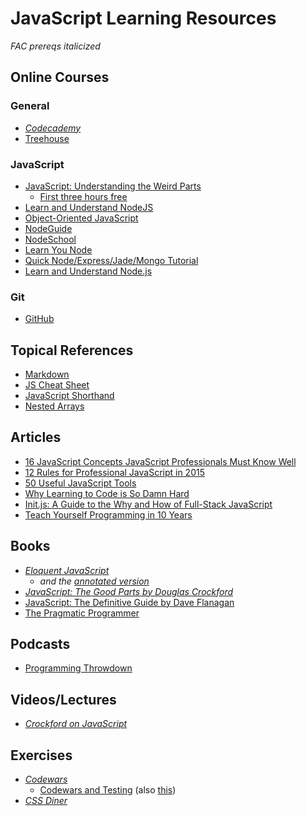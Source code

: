 # JavaScript Learning Resources

*FAC prereqs italicized*

## Online Courses
### General
* *[Codecademy](https://www.codecademy.com/learn/javascript)*
* [Treehouse](https://teamtreehouse.com/library/topic:javascript)
### JavaScript
* [JavaScript: Understanding the Weird Parts](https://www.udemy.com/understand-javascript/)
  * [First three hours free](https://www.youtube.com/watch?v=Bv_5Zv5c-Ts)
* [Learn and Understand NodeJS](https://www.udemy.com/understand-nodejs/#/)
* [Object-Oriented JavaScript](https://www.udacity.com/course/object-oriented-javascript--ud015)
* [NodeGuide](http://nodeguide.com/index.html)
* [NodeSchool](http://nodeschool.io/)
* [Learn You Node](https://github.com/workshopper/learnyounode)
* [Quick Node/Express/Jade/Mongo Tutorial](http://cwbuecheler.com/web/tutorials/2013/node-express-mongo/)
* [Learn and Understand Node.js](https://www.udemy.com/understand-nodejs/)
### Git
* [GitHub](https://training.github.com/classes/)
 
## Topical References
* [Markdown](http://nestacms.com/docs/creating-content/markdown-cheat-sheet)
* [JS Cheat Sheet](http://marijnhaverbeke.nl/js-cheatsheet.html)
* [JavaScript Shorthand](http://www.sitepoint.com/shorthand-javascript-techniques/)
* [Nested Arrays](http://www.elated.com/articles/nested-arrays-in-javascript/)

## Articles
* [16 JavaScript Concepts JavaScript Professionals Must Know Well](http://javascriptissexy.com/16-javascript-concepts-you-must-know-well/)
* [12 Rules for Professional JavaScript in 2015](https://medium.com/@housecor/12-rules-for-professional-javascript-in-2015-f158e7d3f0fc)
* [50 Useful JavaScript Tools](http://www.smashingmagazine.com/2009/02/50-extremely-useful-javascript-tools/)
* [Why Learning to Code is So Damn Hard](http://www.vikingcodeschool.com/posts/why-learning-to-code-is-so-damn-hard)
* [Init.js: A Guide to the Why and How of Full-Stack JavaScript](http://www.toptal.com/javascript/guide-to-full-stack-javascript-initjs)
* [Teach Yourself Programming in 10 Years](http://norvig.com/21-days.html)

## Books
* *[Eloquent JavaScript](http://eloquentjavascript.net/)*
  * *and the [annotated version](http://watchandcode.com/courses/eloquent-javascript-the-annotated-version)*
* *[JavaScript: The Good Parts by Douglas Crockford](http://bdcampbell.net/javascript/book/javascript_the_good_parts.pdf)*
* [JavaScript: The Definitive Guide by Dave Flanagan](http://www.amazon.com/JavaScript-Definitive-Guide-David-Flanagan/dp/0596000480)
* [The Pragmatic Programmer](http://www.goodreads.com/book/show/4099.The_Pragmatic_Programmer)

## Podcasts
* [Programming Throwdown](https://itunes.apple.com/us/podcast/programming-throwdown/id427166321?mt=2)

## Videos/Lectures
* *[Crockford on JavaScript](https://www.youtube.com/watch?v=JxAXlJEmNMg&list=PL7664379246A246CB)*

## Exercises
* *[Codewars](http://www.codewars.com/)*
  * [Codewars and Testing](https://github.com/bkaestner/codewars-rules/blob/master/rules/0260-JavaScript.md) (also [this](https://github.com/bkaestner/codewars-rules/blob/master/rules/0120-Tests.md))
* *[CSS Diner](http://flukeout.github.io/#)*
